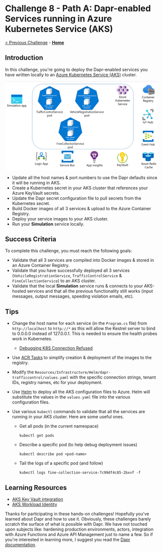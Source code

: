 # Challenge 8 - Path A: Dapr-enabled Services running in Azure Kubernetes Service (AKS)

[< Previous Challenge](./Challenge-07.md) - **[Home](../README.md)**

## Introduction

In this challenge, you're going to deploy the Dapr-enabled services you have written locally to an [Azure Kubernetes Service (AKS)](https://docs.microsoft.com/en-us/azure/aks/) cluster.

![architecture](../images/Challenge-08/architecture-aks.png)

- Update all the host names & port numbers to use the Dapr defaults since it will be running in AKS.
- Create a Kubernetes secret in your AKS cluster that references your Azure KeyVault secrets.
- Update the Dapr secret configuration file to pull secrets from the Kubernetes secret.
- Build Docker images of all 3 services & upload to the Azure Container Registry.
- Deploy your service images to your AKS cluster.
- Run your **Simulation** service locally.

## Success Criteria

To complete this challenge, you must reach the following goals:

- Validate that all 3 services are compiled into Docker images & stored in an Azure Container Registry.
- Validate that you have successfully deployed all 3 services (`VehicleRegistrationService`, `TrafficControlService` & `FineCollectionService`) to an AKS cluster.
- Validate that the local **Simulation** service runs & connects to your AKS-hosted services and that all the previous functionality still works (input messages, output messages, speeding violation emails, etc).

## Tips

- Change the host name for each service (in the `Program.cs` file) from `http://localhost` to `http://*` as this will allow the Kestrel server to bind to 0.0.0.0 instead of 127.0.0.1. This is needed to ensure the health probes work in Kubernetes.
  - [Debugging K8S Connection Refused](https://miuv.blog/2021/12/08/debugging-k8s-connection-refused)
- Use [ACR Tasks](https://docs.microsoft.com/en-us/azure/container-registry/container-registry-tasks-overview) to simplify creation & deployment of the images to the registry.
- Modify the `Resources/Infrastructure/Helm/dapr-trafficcontrol/values.yaml` with the specific connection strings, tenant IDs, registry names, etc for your deployment.
- Use [Helm](https://helm.sh/docs/) to deploy all the AKS configuration files to Azure. Helm will substitute the values in the `values.yaml` file into the various configuration files.
- Use various `kubectl` commands to validate that all the services are running in your AKS cluster. Here are some useful ones.

  - Get all pods (in the current namespace)

    ```shell
    kubectl get pods
    ```

  - Describe a specific pod (to help debug deployment issues)

    ```shell
    kubectl describe pod <pod-name>
    ```

  - Tail the logs of a specific pod (and follow)

    ```shell
    kubectl logs fine-collection-service-7c99df4c85-2bxvf -f
    ```

## Learning Resources

- [AKS Key Vault integration](https://learn.microsoft.com/en-us/azure/aks/csi-secrets-store-driver)
- [AKS Workload Identity](https://learn.microsoft.com/en-us/azure/aks/workload-identity-overview)

Thanks for participating in these hands-on challenges! Hopefully you've learned about Dapr and how to use it. Obviously, these challenges barely scratch the surface of what is possible with Dapr. We have not touched upon subjects like: hardening production environments, actors, integration with Azure Functions and Azure API Management just to name a few. So if you're interested in learning more, I suggest you read the [Dapr documentation](https://docs.dapr.io).
